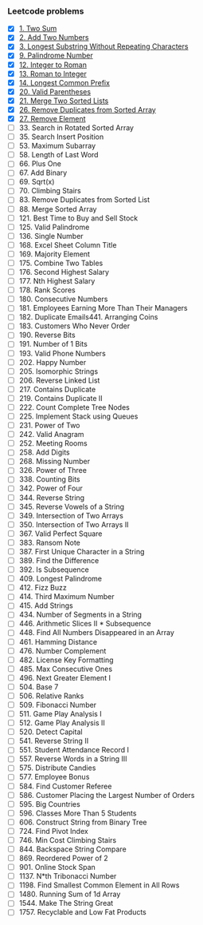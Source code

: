 ### Leetcode problems
* [x] [1\. Two Sum](1.py)
* [x] [2\. Add Two Numbers](2.py)
* [X] [3\. Longest Substring Without Repeating Characters](3.py)
* [X] [9\. Palindrome Number](9.py)
* [x] [12\. Integer to Roman](12.py)
* [x] [13\. Roman to Integer](13.py)
* [x] [14\. Longest Common Prefix](14.py)
* [x] [20\. Valid Parentheses](20.py)
* [x] [21\. Merge Two Sorted Lists](21.py)
* [x] [26\. Remove Duplicates from Sorted Array](26.py)
* [x] [27\. Remove Element](27.py)
* [ ] 33\. Search in Rotated Sorted Array
* [ ] 35\. Search Insert Position
* [ ] 53\. Maximum Subarray
* [ ] 58\. Length of Last Word
* [ ] 66\. Plus One
* [ ] 67\. Add Binary
* [ ] 69\. Sqrt(x)
* [ ] 70\. Climbing Stairs
* [ ] 83\. Remove Duplicates from Sorted List
* [ ] 88\. Merge Sorted Array
* [ ] 121\. Best Time to Buy and Sell Stock
* [ ] 125\. Valid Palindrome
* [ ] 136\. Single Number
* [ ] 168\. Excel Sheet Column Title
* [ ] 169\. Majority Element
* [ ] 175\. Combine Two Tables
* [ ] 176\. Second Highest Salary
* [ ] 177\. Nth Highest Salary
* [ ] 178\. Rank Scores
* [ ] 180\. Consecutive Numbers
* [ ] 181\. Employees Earning More Than Their Managers
* [ ] 182\. Duplicate Emails441\. Arranging Coins
* [ ] 183\. Customers Who Never Order
* [ ] 190\. Reverse Bits
* [ ] 191\. Number of 1 Bits
* [ ] 193\. Valid Phone Numbers
* [ ] 202\. Happy Number
* [ ] 205\. Isomorphic Strings
* [ ] 206\. Reverse Linked List
* [ ] 217\. Contains Duplicate
* [ ] 219\. Contains Duplicate II
* [ ] 222\. Count Complete Tree Nodes
* [ ] 225\. Implement Stack using Queues
* [ ] 231\. Power of Two
* [ ] 242\. Valid Anagram
* [ ] 252\. Meeting Rooms
* [ ] 258\. Add Digits
* [ ] 268\. Missing Number
* [ ] 326\. Power of Three
* [ ] 338\. Counting Bits
* [ ] 342\. Power of Four
* [ ] 344\. Reverse String
* [ ] 345\. Reverse Vowels of a String
* [ ] 349\. Intersection of Two Arrays
* [ ] 350\. Intersection of Two Arrays II
* [ ] 367\. Valid Perfect Square
* [ ] 383\. Ransom Note
* [ ] 387\. First Unique Character in a String
* [ ] 389\. Find the Difference
* [ ] 392\. Is Subsequence
* [ ] 409\. Longest Palindrome
* [ ] 412\. Fizz Buzz
* [ ] 414\. Third Maximum Number
* [ ] 415\. Add Strings
* [ ] 434\. Number of Segments in a String
* [ ] 446\. Arithmetic Slices II * Subsequence
* [ ] 448\. Find All Numbers Disappeared in an Array
* [ ] 461\. Hamming Distance
* [ ] 476\. Number Complement
* [ ] 482\. License Key Formatting
* [ ] 485\. Max Consecutive Ones
* [ ] 496\. Next Greater Element I
* [ ] 504\. Base 7
* [ ] 506\. Relative Ranks
* [ ] 509\. Fibonacci Number
* [ ] 511\. Game Play Analysis I
* [ ] 512\. Game Play Analysis II
* [ ] 520\. Detect Capital
* [ ] 541\. Reverse String II
* [ ] 551\. Student Attendance Record I
* [ ] 557\. Reverse Words in a String III
* [ ] 575\. Distribute Candies
* [ ] 577\. Employee Bonus
* [ ] 584\. Find Customer Referee
* [ ] 586\. Customer Placing the Largest Number of Orders
* [ ] 595\. Big Countries
* [ ] 596\. Classes More Than 5 Students
* [ ] 606\. Construct String from Binary Tree
* [ ] 724\. Find Pivot Index
* [ ] 746\. Min Cost Climbing Stairs
* [ ] 844\. Backspace String Compare
* [ ] 869\. Reordered Power of 2
* [ ] 901\. Online Stock Span
* [ ] 1137\. N*th Tribonacci Number
* [ ] 1198\. Find Smallest Common Element in All Rows
* [ ] 1480\. Running Sum of 1d Array
* [ ] 1544\. Make The String Great
* [ ] 1757\. Recyclable and Low Fat Products